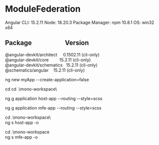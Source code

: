 # ModuleFederation

Angular CLI: 15.2.11
Node: 18.20.3
Package Manager: npm 10.8.1
OS: win32 x64


Package&nbsp;&nbsp;&nbsp;&nbsp;&nbsp;&nbsp;&nbsp;&nbsp;&nbsp;&nbsp;&nbsp;&nbsp;&nbsp;&nbsp;&nbsp;&nbsp;&nbsp;&nbsp;&nbsp;&nbsp;&nbsp;&nbsp;Version
------------------------------------------------------
@angular-devkit/architect &nbsp;&nbsp;&nbsp;&nbsp;0.1502.11 (cli-only) <br>
@angular-devkit/core&nbsp;&nbsp;&nbsp;&nbsp;&nbsp;&nbsp;&nbsp;&nbsp;&nbsp;15.2.11 (cli-only) <br>
@angular-devkit/schematics&nbsp;&nbsp;&nbsp;15.2.11 (cli-only) <br>
@schematics/angular&nbsp;&nbsp;&nbsp;&nbsp;15.2.11 (cli-only) <br>

ng new myApp --create-application=false

cd cd .\mono-workspace\

ng g application host-app --routing --style=scss

ng g application mfe-app --routing --style=scss

cd .\mono-workspace\  
ng s host-app -o 

cd .\mono-workspace\
ng s mfe-app -o 
